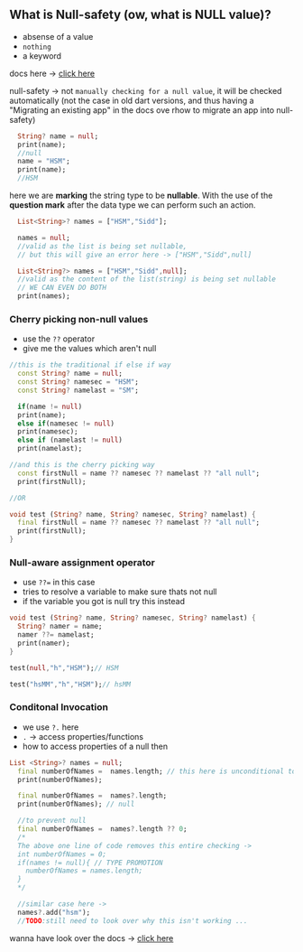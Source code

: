 ## What is Null-safety (ow, what is NULL value)?

- absense of a value 
- `nothing` 
- a keyword 

docs here -> [click here](https://dart.dev/null-safety)

null-safety -> not `manually checking for a null value`, it will be checked automatically (not the case in old dart versions, and thus having a "Migrating an existing app" in the docs ove rhow to migrate an app into null-safety) 

```dart
  String? name = null;
  print(name);
  //null
  name = "HSM";
  print(name);
  //HSM
```
here we are **marking** the string type to be **nullable**. With the use of the **question mark** after the data type we can perform such an action. 

```dart
  List<String>? names = ["HSM","Sidd"];

  names = null; 
  //valid as the list is being set nullable,
  // but this will give an error here -> ["HSM","Sidd",null]

  List<String?> names = ["HSM","Sidd",null];
  //valid as the content of the list(string) is being set nullable
  // WE CAN EVEN DO BOTH
  print(names);
```

### Cherry picking non-null values 

- use the `??` operator
- give me the values which aren't null 

```dart
//this is the traditional if else if way 
  const String? name = null;
  const String? namesec = "HSM";
  const String? namelast = "SM";

  if(name != null)
  print(name);
  else if(namesec != null)
  print(namesec);
  else if (namelast != null)
  print(namelast);

//and this is the cherry picking way
  const firstNull = name ?? namesec ?? namelast ?? "all null";
  print(firstNull);

//OR 

void test (String? name, String? namesec, String? namelast) {
  final firstNull = name ?? namesec ?? namelast ?? "all null";
  print(firstNull);
}
```

### Null-aware assignment operator 

- use `??=` in this case
- tries to resolve a variable to make sure thats not null
- if the variable you got is null try this instead

```dart
void test (String? name, String? namesec, String? namelast) {
  String? namer = name;
  namer ??= namelast;
  print(namer); 
}

test(null,"h","HSM");// HSM

test("hsMM","h","HSM");// hsMM
```
### Conditonal Invocation

- we use `?.` here
- `.` -> access properties/functions 
- how to access properties of a null then 

```dart
List <String>? names = null;
  final numberOfNames =  names.length; // this here is unconditional to NULL & raises an error
  print(numberOfNames);

  final numberOfNames =  names?.length;
  print(numberOfNames); // null 

  //to prevent null
  final numberOfNames =  names?.length ?? 0;
  /* 
  The above one line of code removes this entire checking -> 
  int numberOfNames = 0;
  if(names != null){ // TYPE PROMOTION 
    numberOfNames = names.length;
  }
  */

  //similar case here -> 
  names?.add("hsm");
  //TODO:still need to look over why this isn't working ...
```

wanna have look over the docs -> [click here](https://dart.dev/null-safety/understanding-null-safety)